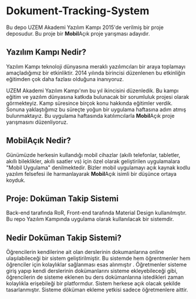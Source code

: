 # Dokument-Tracking-System
 
Bu depo UZEM Akademi Yazılım Kampı 2015'de verilmiş bir proje deposudur.
Bu proje bir **Mobil**Açık proje yarışması adayıdır.

## Yazılım Kampı Nedir?

Yazılım Kampı teknoloji dünyasına meraklı yazılımcıları bir araya toplamayı
amaçladığımız bir etkinliktir. 2014 yılında birincisi düzenlenen bu etkinliğin
eğitimden çok daha fazlası olduğuna inanıyoruz.

UZEM Akademi Yazılım Kampı'nın bu yıl ikincisini düzenledik. Bu kampı eğitim ve
yazılım dünyasına katkıda bulunacak bir sorumluluk projesi olarak görmekteyiz.
Kamp süresince birçok konu hakkında eğitimler verdik. Sonuna yaklaştığımız bu
süreçte yoğun bir uygulama haftasına adım atmış bulunmaktayız.
Bu uygulama haftasında katılımcılarla **Mobil**Açık proje yarışmasını düzenliyoruz.

## **Mobil**Açık Nedir?

Günümüzde herkesin kullandığı mobil cihazlar (akıllı telefonlar, tabletler, akıllı
bileklikler, akıllı saatler vs) için özel olarak geliştirilen uygulamalara "Mobil
Uygulama" denilmektedir. Bizler mobil uygulamayı açık kaynak kodlu yazılım
felsefesi ile harmanlayarak **Mobil**Açık isimli bir düşünce ortaya koyduk.

## Proje: Doküman Takip Sistemi

Back-end tarafında RoR, Front-end tarafında Material Design kullanılmıştır.
Bu repo Yazılım Kampında uygulama olarak kullanılacak bir sistemdir.

## Nedir Doküman Takip Sistemi?

Öğrencilerin kendilerine ait olan derslerinin dokumanlarına online ulaşılabileceği bir sistem geliştirilmiştir. Bu sistemde hem öğrentmenler hem öğrenciler için kolaylıklar sağlanması esas alınmıştır . Öğretmenler sisteme giriş yapıp kendi derslerinin dokümanlarını sisteme ekleyebileceği gibi, öğrencilerin de sisteme eklenen bu ders dokümanlarına istedikleri zaman kolaylıkla erişebileği bir platformdur. Sistem herkese açık olacak şekilde tasarlanmıştır. Sisteme döküman ekleme yetkisi sadece öğretmenlere aittir.
